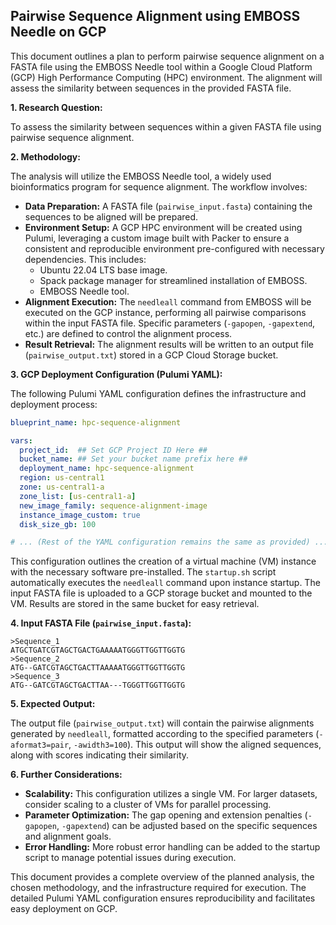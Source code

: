 ## Pairwise Sequence Alignment using EMBOSS Needle on GCP

This document outlines a plan to perform pairwise sequence alignment on a FASTA file using the EMBOSS Needle tool within a Google Cloud Platform (GCP) High Performance Computing (HPC) environment.  The alignment will assess the similarity between sequences in the provided FASTA file.


**1. Research Question:**

To assess the similarity between sequences within a given FASTA file using pairwise sequence alignment.


**2. Methodology:**

The analysis will utilize the EMBOSS Needle tool, a widely used bioinformatics program for sequence alignment.  The workflow involves:

* **Data Preparation:** A FASTA file (`pairwise_input.fasta`) containing the sequences to be aligned will be prepared.
* **Environment Setup:** A GCP HPC environment will be created using Pulumi, leveraging a custom image built with Packer to ensure a consistent and reproducible environment pre-configured with necessary dependencies. This includes:
    * Ubuntu 22.04 LTS base image.
    * Spack package manager for streamlined installation of EMBOSS.
    * EMBOSS Needle tool.
* **Alignment Execution:** The `needleall` command from EMBOSS will be executed on the GCP instance, performing all pairwise comparisons within the input FASTA file.  Specific parameters (`-gapopen`, `-gapextend`, etc.) are defined to control the alignment process.
* **Result Retrieval:** The alignment results will be written to an output file (`pairwise_output.txt`) stored in a GCP Cloud Storage bucket.

**3.  GCP Deployment Configuration (Pulumi YAML):**

The following Pulumi YAML configuration defines the infrastructure and deployment process:

```yaml
blueprint_name: hpc-sequence-alignment

vars:
  project_id:  ## Set GCP Project ID Here ##
  bucket_name: ## Set your bucket name prefix here ##
  deployment_name: hpc-sequence-alignment
  region: us-central1
  zone: us-central1-a
  zone_list: [us-central1-a]
  new_image_family: sequence-alignment-image
  instance_image_custom: true
  disk_size_gb: 100

# ... (Rest of the YAML configuration remains the same as provided) ...
```

This configuration outlines the creation of a virtual machine (VM) instance with the necessary software pre-installed.  The `startup.sh` script automatically executes the `needleall` command upon instance startup.  The input FASTA file is uploaded to a GCP storage bucket and mounted to the VM.  Results are stored in the same bucket for easy retrieval.


**4. Input FASTA File (`pairwise_input.fasta`):**

```
>Sequence_1
ATGCTGATCGTAGCTGACTGAAAAATGGGTTGGTTGGTG
>Sequence_2
ATG--GATCGTAGCTGACTTAAAAATGGGTTGGTTGGTG
>Sequence_3
ATG--GATCGTAGCTGACTTAA---TGGGTTGGTTGGTG
```


**5.  Expected Output:**

The output file (`pairwise_output.txt`) will contain the pairwise alignments generated by `needleall`, formatted according to the specified parameters (`-aformat3=pair`, `-awidth3=100`).  This output will show the aligned sequences, along with scores indicating their similarity.

**6.  Further Considerations:**

* **Scalability:** This configuration utilizes a single VM. For larger datasets, consider scaling to a cluster of VMs for parallel processing.
* **Parameter Optimization:** The gap opening and extension penalties (`-gapopen`, `-gapextend`) can be adjusted based on the specific sequences and alignment goals.
* **Error Handling:**  More robust error handling can be added to the startup script to manage potential issues during execution.

This document provides a complete overview of the planned analysis, the chosen methodology, and the infrastructure required for execution.  The detailed Pulumi YAML configuration ensures reproducibility and facilitates easy deployment on GCP.
